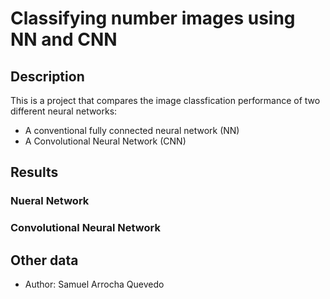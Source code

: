# Classifying number images using NN and CNN
## Description
This is a project that compares the image classfication performance of two different neural networks:
* A conventional fully connected neural network (NN)
* A Convolutional Neural Network (CNN)
## Results
### Nueral Network

### Convolutional Neural Network

## Other data
* Author: Samuel Arrocha Quevedo
